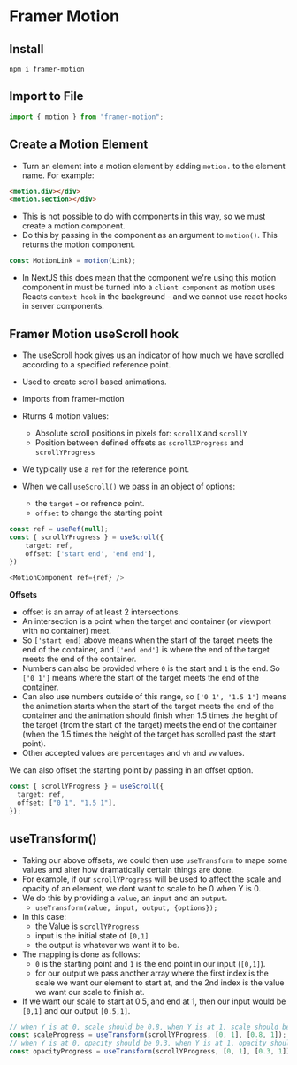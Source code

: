 # Framer Motion

## Install

```
npm i framer-motion
```

## Import to File

```ts
import { motion } from "framer-motion";
```

## Create a Motion Element

- Turn an element into a motion element by adding `motion.` to the element name.
  For example:

```html
<motion.div></div>
<motion.section></div>
```

- This is not possible to do with components in this way, so we must create a motion component.
- Do this by passing in the component as an argument to `motion()`. This returns the motion component.

```ts
const MotionLink = motion(Link);
```

- In NextJS this does mean that the component we're using this motion component in must be turned into a `client component` as motion uses Reacts `context hook` in the background - and we cannot use react hooks in server components.

## Framer Motion useScroll hook

- The useScroll hook gives us an indicator of how much we have scrolled according to a specified reference point.
- Used to create scroll based animations.
- Imports from framer-motion
- Rturns 4 motion values:

  - Absolute scroll positions in pixels for: `scrollX` and `scrollY`
  - Position between defined offsets as `scrollXProgress` and `scrollYProgress`

- We typically use a `ref` for the reference point.
- When we call `useScroll()` we pass in an object of options:
  - the `target` - or refrence point.
  - `offset` to change the starting point

```ts
const ref = useRef(null);
const { scrollYProgress } = useScroll({
    target: ref,
    offset: ['start end', 'end end'],
})

<MotionComponent ref={ref} />
```

**Offsets**

- offset is an array of at least 2 intersections.
- An intersection is a point when the target and container (or viewport with no container) meet.
- So `['start end]` above means when the start of the target meets the end of the container, and `['end end']` is where the end of the target meets the end of the container.
- Numbers can also be provided where `0` is the start and `1` is the end. So `['0 1']` means where the start of the target meets the end of the container.
- Can also use numbers outside of this range, so `['0 1', '1.5 1']` means the animation starts when the start of the target meets the end of the container and the animation should finish when 1.5 times the height of the target (from the start of the target) meets the end of the container (when the 1.5 times the height of the target has scrolled past the start point).
- Other accepted values are `percentages` and `vh` and `vw` values.

We can also offset the starting point by passing in an offset option.

```ts
const { scrollYProgress } = useScroll({
  target: ref,
  offset: ["0 1", "1.5 1"],
});
```

## useTransform()

- Taking our above offsets, we could then use `useTransform` to mape some values and alter how dramatically certain things are done.
- For example, if our `scrollYProgress` will be used to affect the scale and opacity of an element, we dont want to scale to be 0 when Y is 0.
- We do this by providing a `value`, an `input` and an `output`.
  - `useTransform(value, input, output, {options});`
- In this case:
  - the Value is `scrollYProgress`
  - input is the initial state of `[0,1]`
  - the output is whatever we want it to be.
- The mapping is done as follows:
  - `0` is the starting point and `1` is the end point in our input (`[0,1]`).
  - for our output we pass another array where the first index is the scale we want our element to start at, and the 2nd index is the value we want our scale to finish at.
- If we want our scale to start at 0.5, and end at 1, then our input would be `[0,1]` and our output `[0.5,1]`.

```ts
// when Y is at 0, scale should be 0.8, when Y is at 1, scale should be 1.
const scaleProgress = useTransform(scrollYProgress, [0, 1], [0.8, 1]);
// when Y is at 0, opacity should be 0.3, when Y is at 1, opacity should be 1.
const opacityProgress = useTransform(scrollYProgress, [0, 1], [0.3, 1]);
```
